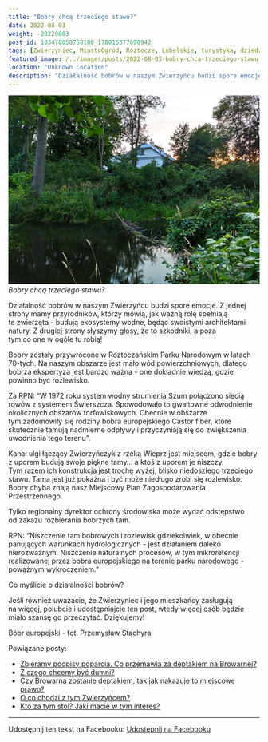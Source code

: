```yaml
---
title: "Bobry chcą trzeciego stawu?"
date: 2022-08-03
weight: -20220803
post_id: 103478058758108_178816377890942
tags: [Zwierzyniec, MiastoOgród, Roztocze, Lubelskie, turystyka, dziedzictwo, zabytki, bobry]
featured_image: /../images/posts/2022-08-03-bobry-chca-trzeciego-stawu.jpg
location: "Unknown Location"
description: "Działalność bobrów w naszym Zwierzyńcu budzi spore emocje. Z jednej strony mamy przyrodników, którzy mówią, jak ważną rolę spełniają te zwierzęta - bu..."
---
```


![Bobry chcą trzeciego stawu?](/images/posts/2022-08-03-bobry-chca-trzeciego-stawu.jpg)
*Bobry chcą trzeciego stawu?*

Działalność bobrów w naszym Zwierzyńcu budzi spore emocje. Z jednej strony mamy przyrodników, którzy mówią, jak ważną rolę spełniają te zwierzęta - budują ekosystemy wodne, będąc swoistymi architektami natury. Z drugiej strony słyszymy głosy, że to szkodniki, a poza tym co one w ogóle tu robią!

Bobry zostały przywrócone w Roztoczańskim Parku Narodowym w latach 70-tych. Na naszym obszarze jest mało wód powierzchniowych, dlatego bobrza ekspertyza jest bardzo ważna - one dokładnie wiedzą, gdzie powinno być rozlewisko.

Za RPN: “W 1972 roku system wodny strumienia Szum połączono siecią rowów z systemem Świerszcza. Spowodowało to gwałtowne odwodnienie okolicznych obszarów torfowiskowych. Obecnie w obszarze tym zadomowiły się rodziny bobra europejskiego Castor fiber, które skutecznie tamują nadmierne odpływy i przyczyniają się do zwiększenia uwodnienia tego terenu”.

Kanał ulgi łączący Zwierzyńczyk z rzeką Wieprz jest miejscem, gdzie bobry z uporem budują swoje piękne tamy… a ktoś z uporem je niszczy. Tym razem ich konstrukcja jest trochę wyżej, blisko niedoszłego trzeciego stawu. Tama jest już pokaźna i być może niedługo zrobi się rozlewisko. Bobry chyba znają nasz Miejscowy Plan Zagospodarowania Przestrzennego.

Tylko regionalny dyrektor ochrony środowiska może wydać odstępstwo od zakazu rozbierania bobrzych tam.

RPN: “Niszczenie tam bobrowych i rozlewisk gdziekolwiek, w obecnie panujących warunkach hydrologicznych - jest działaniem daleko nierozważnym. Niszczenie naturalnych procesów, w tym mikroretencji realizowanej przez bobra europejskiego na terenie parku narodowego - poważnym wykroczeniem.”

Co myślicie o działalności bobrów?

Jeśli również uważacie, że Zwierzyniec i jego mieszkańcy zasługują na więcej, polubcie i udostępniajcie ten post, wtedy więcej osób będzie miało szansę go przeczytać. Dziękujemy!

Bóbr europejski - fot. Przemysław Stachyra

Powiązane posty:
- [Zbieramy podpisy poparcia. Co przemawia za deptakiem na Browarnej?](/posts/Zbieramy-podpisy-poparcia-Co-przemawia-za-deptakiem)
- [Z czego chcemy być dumni?](/posts/Z-czego-chcemy-byc-dumni)
- [Czy Browarna zostanie deptakiem, tak jak nakazuje to miejscowe prawo?](/posts/Czy-Browarna-zostanie-deptakiem-tak-jak-nakazuje)
- [O co chodzi z tym Zwierzyńcem?](/posts/O-co-chodzi-z-tym-Zwierzyncem)
- [Kto za tym stoi? Jaki macie w tym interes?](/posts/Kto-za-tym-stoi-Jaki-macie-w-tym-interes)


---

Udostępnij ten tekst na Facebooku:
[Udostępnij na Facebooku](https://www.facebook.com/sharer/sharer.php?u=https://stowarzyszeniewachniewskiej.pl/posts/Bobry-chca-trzeciego-stawu)

<script type="application/ld+json">
{
  "@context": "https://schema.org",
  "@type": "BlogPosting",
  "headline": "Bobry chcą trzeciego stawu?",
  "datePublished": "2022-08-03",
  "dateModified": "2022-08-03",
  "author": {
    "@type": "Organization",
    "name": "Stowarzyszenie im. Aleksandry Wachniewskiej"
  },
  "publisher": {
    "@type": "Organization",
    "name": "Stowarzyszenie im. Aleksandry Wachniewskiej",
    "logo": {
      "@type": "ImageObject",
      "url": "https://stowarzyszeniewachniewskiej.pl/images/logo/logo.svg"
    }
  },
  "mainEntityOfPage": {
    "@type": "WebPage",
    "@id": "https://stowarzyszeniewachniewskiej.pl/posts/bobry-chca-trzeciego-stawu"
  },
  "image": {
    "@type": "ImageObject",
    "url": "https://stowarzyszeniewachniewskiej.pl//images/posts/2022-08-03-bobry-chca-trzeciego-stawu.jpg"
  },
  "articleSection": "Dziedzictwo Kulturowe i Zabytki",
  "keywords": "[Zwierzyniec, MiastoOgród, Roztocze, Lubelskie, turystyka, dziedzictwo, zabytki, bobry]",
  "wordCount": 259,
  "articleBody": "Działalność bobrów w naszym Zwierzyńcu budzi spore emocje. Z jednej strony mamy przyrodników, którzy mówią, jak ważną rolę spełniają te zwierzęta - budują ekosystemy wodne, będąc swoistymi architektami natury. Z drugiej strony słyszymy głosy, że to szkodniki, a poza tym co one w ogóle tu robią!\n\nBobry zostały przywrócone w Roztoczańskim Parku Narodowym w latach 70-tych. Na naszym obszarze jest mało wód powierzchniowych, dlatego bobrza ekspertyza jest bardzo ważna - one dokładnie wiedzą, gdzie powinno być rozlewisko.\n\nZa RPN: “W 1972 roku system wodny strumienia Szum połączono siecią rowów z systemem Świerszcza. Spowodowało to gwałtowne odwodnienie okolicznych obszarów torfowiskowych. Obecnie w obszarze tym zadomowiły się rodziny bobra europejskiego Castor fiber, które skutecznie tamują nadmierne odpływy i przyczyniają się do zwiększenia uwodnienia tego terenu”.\n\nKanał ulgi łączący Zwierzyńczyk z rzeką Wieprz jest miejscem, gdzie bobry z uporem budują swoje piękne tamy… a ktoś z uporem je niszczy. Tym razem ich konstrukcja jest trochę wyżej, blisko niedoszłego trzeciego stawu. Tama jest już pokaźna i być może niedługo zrobi się rozlewisko. Bobry chyba znają nasz Miejscowy Plan Zagospodarowania Przestrzennego.\n\nTylko regionalny dyrektor ochrony środowiska może wydać odstępstwo od zakazu rozbierania bobrzych tam.\n\nRPN: “Niszczenie tam bobrowych i rozlewisk gdziekolwiek, w obecnie panujących warunkach hydrologicznych - jest działaniem daleko nierozważnym. Niszczenie naturalnych procesów, w tym mikroretencji realizowanej przez bobra europejskiego na terenie parku narodowego - poważnym wykroczeniem.”\n\nCo myślicie o działalności bobrów?\n\nJeśli również uważacie, że Zwierzyniec i jego mieszkańcy zasługują na więcej, polubcie i udostępniajcie ten post, wtedy więcej osób będzie miało szansę go przeczytać. Dziękujemy!\n\nBóbr europejski - fot. Przemysław Stachyra",
  "description": "Działalność bobrów w naszym Zwierzyńcu budzi spore emocje. Z jednej strony mamy przyrodników, którzy mówią, jak ważną rolę spełniają te zwierzęta - bu...",
  "copyrightHolder": null
}
</script>
<script type="application/ld+json">
{
  "@context": "https://schema.org",
  "@type": "BreadcrumbList",
  "itemListElement": [
    {
      "@type": "ListItem",
      "position": 1,
      "name": "Home",
      "item": "https://stowarzyszeniewachniewskiej.pl"
    },
    {
      "@type": "ListItem",
      "position": 2,
      "name": "posts",
      "item": "https://stowarzyszeniewachniewskiej.pl/posts"
    },
    {
      "@type": "ListItem",
      "position": 3,
      "name": "Bobry chcą trzeciego stawu?",
      "item": "https://stowarzyszeniewachniewskiej.pl/posts/bobry-chca-trzeciego-stawu"
    }
  ]
}
</script>
